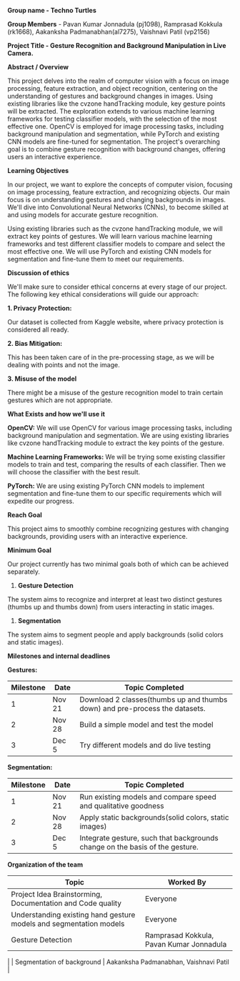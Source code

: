 ﻿**Group name - Techno Turtles**

**Group Members** - Pavan Kumar Jonnadula (pj1098), Ramprasad Kokkula (rk1668), Aakanksha Padmanabhan(al7275), Vaishnavi Patil (vp2156)

**Project Title - Gesture Recognition and Background Manipulation in Live Camera.**

**Abstract / Overview**

This project delves into the realm of computer vision with a focus on image processing, feature extraction, and object recognition, centering on the understanding of gestures and background changes in images. Using existing libraries like the cvzone handTracking module, key gesture points will be extracted. The exploration extends to various machine learning frameworks for testing classifier models, with the selection of the most effective one. OpenCV is employed for image processing tasks, including background manipulation and segmentation, while PyTorch and existing CNN models are fine-tuned for segmentation. The project's overarching goal is to combine gesture recognition with background changes, offering users an interactive experience.

**Learning Objectives**

In our project, we want to explore the concepts of computer vision, focusing on image processing, feature extraction, and recognizing objects. Our main focus is on understanding gestures and changing backgrounds in images. We'll dive into Convolutional Neural Networks (CNNs), to become skilled at and using models for accurate gesture recognition.

Using existing libraries such as the cvzone handTracking module, we will extract key points of gestures. We will learn various machine learning frameworks and test different classifier models to compare and select the most effective one. We will use PyTorch and existing CNN models for segmentation and fine-tune them to meet our requirements.

**Discussion of ethics**

We'll make sure to consider ethical concerns at every stage of our project. The following key ethical considerations will guide our approach:

**1. Privacy Protection:**

Our dataset is collected from Kaggle website, where privacy protection is considered all ready.

**2. Bias Mitigation:**

This has been taken care of in the pre-processing stage, as we will be dealing with points and not the image.

**3. Misuse of the model**

There might be a misuse of the gesture recognition model to train certain gestures which are not appropriate.

**What Exists and how we'll use it**

**OpenCV:** We will use OpenCV for various image processing tasks, including background manipulation and segmentation. We are using existing libraries like cvzone handTracking module to extract the key points of the gesture.

**Machine Learning Frameworks:** We will be trying some existing classifier models to train and test, comparing the results of each classifier. Then we will choose the classifier with the best result.

**PyTorch:** We are using existing PyTorch CNN models to implement segmentation and fine-tune them to our specific requirements which will expedite our progress.

**Reach Goal**

This project aims to smoothly combine recognizing gestures with changing backgrounds, providing users with an interactive experience.

**Minimum Goal**

Our project currently has two minimal goals both of which can be achieved separately.

1. **Gesture Detection**

The system aims to recognize and interpret at least two distinct gestures (thumbs up and thumbs down) from users interacting in static images.

1. **Segmentation**

The system aims to segment people and apply backgrounds (solid colors and static images).

**Milestones and internal deadlines**

**Gestures:**

| **Milestone** | **Date** | **Topic Completed** |
| --- | --- | --- |
| 1 | Nov 21 | Download 2 classes(thumbs up and thumbs down) and pre-process the datasets. |
| 2 | Nov 28 | Build a simple model and test the model |
| 3 | Dec 5 | Try different models and do live testing |

**Segmentation:**

| **Milestone** | **Date** | **Topic Completed** |
| --- | --- | --- |
| 1 | Nov 21 | Run existing models and compare speed and qualitative goodness |
| 2 | Nov 28 | Apply static backgrounds(solid colors, static images) |
| 3 | Dec 5 | Integrate gesture, such that backgrounds change on the basis of the gesture. |

**Organization of the team**

| **Topic** | **Worked By** |
| --- | --- |
| Project Idea Brainstorming, Documentation and Code quality | Everyone |
| Understanding existing hand gesture models and segmentation models | Everyone |
| Gesture Detection | Ramprasad Kokkula, Pavan Kumar Jonnadula
 |
| Segmentation of background | Aakanksha Padmanabhan, Vaishnavi Patil |